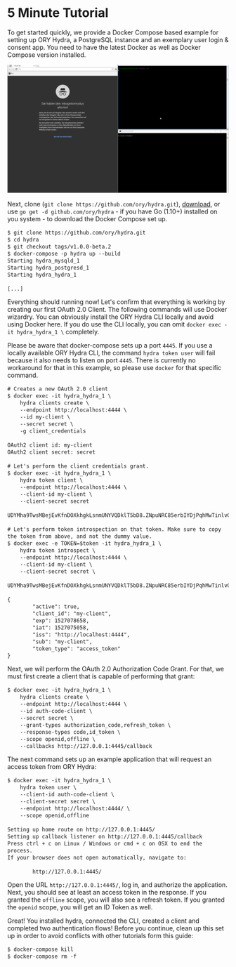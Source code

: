 # 5 Minute Tutorial

<!-- toc -->

To get started quickly, we provide a Docker Compose based example for setting up ORY Hydra, a PostgreSQL instance
and an exemplary user login & consent app. You need to have the latest Docker as well as Docker Compose version installed.

<img src="../images/oauth2-flow.gif" alt="OAuth2 Flow">

Next, clone (`git clone https://github.com/ory/hydra.git`), [download](https://github.com/ory-am/hydra/archive/master.zip),
or use `go get -d github.com/ory/hydra` - if you have Go (1.10+) installed on you system - to download the Docker Compose
set up.

```
$ git clone https://github.com/ory/hydra.git
$ cd hydra
$ git checkout tags/v1.0.0-beta.2
$ docker-compose -p hydra up --build
Starting hydra_mysqld_1
Starting hydra_postgresd_1
Starting hydra_hydra_1

[...]
```

Everything should running now! Let's confirm that everything is working by creating our first OAuth 2.0 Client.
The following commands will use Docker wizardry. You can obviously install the ORY Hydra CLI locally and avoid using
Docker here. If you do use the CLI locally, you can omit `docker exec -it hydra_hydra_1 \` completely.

Please be aware that docker-compose sets up a port `4445`. If you use a locally available ORY Hydra CLI, the command
`hydra token user` will fail because it also needs to listen on port `4445`. There is currently no workaround for that
in this example, so please use `docker` for that specific command.

```
# Creates a new OAuth 2.0 client
$ docker exec -it hydra_hydra_1 \
    hydra clients create \
    --endpoint http://localhost:4444 \
    --id my-client \
    --secret secret \
    -g client_credentials

OAuth2 client id: my-client
OAuth2 client secret: secret

# Let's perform the client credentials grant.
$ docker exec -it hydra_hydra_1 \
    hydra token client \
    --endpoint http://localhost:4444 \
    --client-id my-client \
    --client-secret secret

UDYMha9TwsMBejEvKfnDOXkhgkLsnmUNYVQDklT5bD8.ZNpuNRC85erbIYDjPqhMwTinlvQmNTk_UvttcLQxFJY

# Let's perform token introspection on that token. Make sure to copy the token from above, and not the dummy value.
$ docker exec -e TOKEN=$token -it hydra_hydra_1 \
    hydra token introspect \
    --endpoint http://localhost:4444 \
    --client-id my-client \
    --client-secret secret \
    UDYMha9TwsMBejEvKfnDOXkhgkLsnmUNYVQDklT5bD8.ZNpuNRC85erbIYDjPqhMwTinlvQmNTk_UvttcLQxFJY

{
        "active": true,
        "client_id": "my-client",
        "exp": 1527078658,
        "iat": 1527075058,
        "iss": "http://localhost:4444",
        "sub": "my-client",
        "token_type": "access_token"
}
```

Next, we will perform the OAuth 2.0 Authorization Code Grant. For that, we must first create a client that is capable
of performing that grant:

```
$ docker exec -it hydra_hydra_1 \
    hydra clients create \
    --endpoint http://localhost:4444 \
    --id auth-code-client \
    --secret secret \
    --grant-types authorization_code,refresh_token \
    --response-types code,id_token \
    --scope openid,offline \
    --callbacks http://127.0.0.1:4445/callback
```

The next command sets up an example application that will request an access token from ORY Hydra:

```
$ docker exec -it hydra_hydra_1 \
    hydra token user \
    --client-id auth-code-client \
    --client-secret secret \
    --endpoint http://localhost:4444/ \
    --scope openid,offline

Setting up home route on http://127.0.0.1:4445/
Setting up callback listener on http://127.0.0.1:4445/callback
Press ctrl + c on Linux / Windows or cmd + c on OSX to end the process.
If your browser does not open automatically, navigate to:

        http://127.0.0.1:4445/
```

Open the URL `http://127.0.0.1:4445/`, log in, and authorize the application. Next, you should see at least an access token in the response.
If you granted the `offline` scope, you will also see a refresh token. If you granted the `openid` scope, you will get an ID Token as well.

Great! You installed hydra, connected the CLI, created a client and completed two authentication flows!
Before you continue, clean up this set up in order to avoid conflicts with other tutorials form this guide:

```
$ docker-compose kill
$ docker-compose rm -f
```
